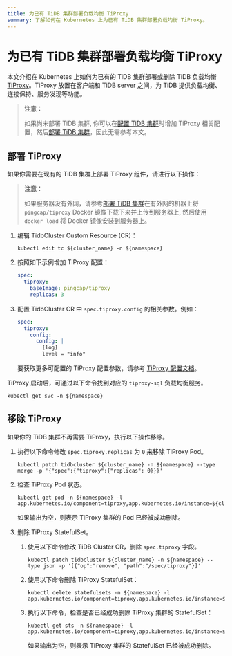 ```yaml
---
title: 为已有 TiDB 集群部署负载均衡 TiProxy
summary: 了解如何在 Kubernetes 上为已有 TiDB 集群部署负载均衡 TiProxy。
---
```


# 为已有 TiDB 集群部署负载均衡 TiProxy

本文介绍在 Kubernetes 上如何为已有的 TiDB 集群部署或删除 TiDB 负载均衡 [TiProxy](https://docs.pingcap.com/zh/tidb/v7.6/tiproxy-overview)。TiProxy 放置在客户端和 TiDB server 之间，为 TiDB 提供负载均衡、连接保持、服务发现等功能。

> **注意：**
>
> 如果尚未部署 TiDB 集群, 你可以在[配置 TiDB 集群](configure-a-tidb-cluster.md)时增加 TiProxy 相关配置，然后[部署 TiDB 集群](deploy-on-general-kubernetes.md)，因此无需参考本文。

## 部署 TiProxy

如果你需要在现有的 TiDB 集群上部署 TiProxy 组件，请进行以下操作：

> **注意：**
>
> 如果服务器没有外网，请参考[部署 TiDB 集群](deploy-on-general-kubernetes.md#部署-tidb-集群)在有外网的机器上将 `pingcap/tiproxy` Docker 镜像下载下来并上传到服务器上, 然后使用 `docker load` 将 Docker 镜像安装到服务器上。

1. 编辑 TidbCluster Custom Resource (CR)：

    ``` shell
    kubectl edit tc ${cluster_name} -n ${namespace}
    ```

2. 按照如下示例增加 TiProxy 配置：

    ```yaml
    spec:
      tiproxy:
        baseImage: pingcap/tiproxy
        replicas: 3
    ```

3. 配置 TidbCluster CR 中 `spec.tiproxy.config` 的相关参数。例如：

    ```yaml
    spec:
      tiproxy:
        config:
          config: |
            [log]
            level = "info"
    ```

    要获取更多可配置的 TiProxy 配置参数，请参考 [TiProxy 配置文档](https://docs.pingcap.com/zh/tidb/v7.6/tiproxy-configuration)。

TiProxy 启动后，可通过以下命令找到对应的 `tiproxy-sql` 负载均衡服务。

``` shell
kubectl get svc -n ${namespace}
```

## 移除 TiProxy

如果你的 TiDB 集群不再需要 TiProxy，执行以下操作移除。

1. 执行以下命令修改 `spec.tiproxy.replicas` 为 `0` 来移除 TiProxy Pod。

    ```shell
    kubectl patch tidbcluster ${cluster_name} -n ${namespace} --type merge -p '{"spec":{"tiproxy":{"replicas": 0}}}'
    ```

2. 检查 TiProxy Pod 状态。

    ```shell
    kubectl get pod -n ${namespace} -l app.kubernetes.io/component=tiproxy,app.kubernetes.io/instance=${cluster_name}
    ```

    如果输出为空，则表示 TiProxy 集群的 Pod 已经被成功删除。

3. 删除 TiProxy StatefulSet。

    1. 使用以下命令修改 TiDB Cluster CR，删除 `spec.tiproxy` 字段。

        ```shell
        kubectl patch tidbcluster ${cluster_name} -n ${namespace} --type json -p '[{"op":"remove", "path":"/spec/tiproxy"}]'
        ```

    2. 使用以下命令删除 TiProxy StatefulSet：

        ```shell
        kubectl delete statefulsets -n ${namespace} -l app.kubernetes.io/component=tiproxy,app.kubernetes.io/instance=${cluster_name}
        ```

    3. 执行以下命令，检查是否已经成功删除 TiProxy 集群的 StatefulSet：

        ```shell
        kubectl get sts -n ${namespace} -l app.kubernetes.io/component=tiproxy,app.kubernetes.io/instance=${cluster_name}
        ```

        如果输出为空，则表示 TiProxy 集群的 StatefulSet 已经被成功删除。
